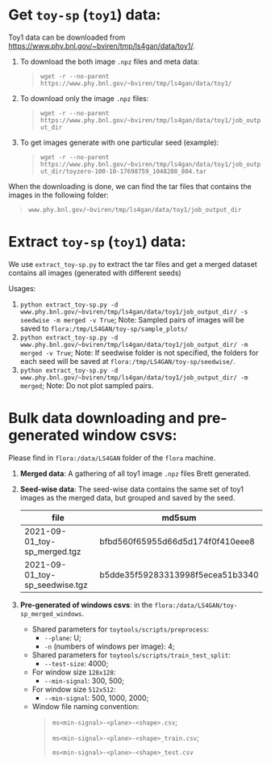 # Get `toy-sp` (`toy1`) data:
Toy1 data can be downloaded from https://www.phy.bnl.gov/~bviren/tmp/ls4gan/data/toy1/.
1. To download the both image `.npz` files and meta data:
    > `wget -r --no-parent https://www.phy.bnl.gov/~bviren/tmp/ls4gan/data/toy1/`
1. To download only the image `.npz` files:
    > `wget -r --no-parent https://www.phy.bnl.gov/~bviren/tmp/ls4gan/data/toy1/job_output_dir`
1. To get images generate with one particular seed (example):
    >  `wget -r --no-parent https://www.phy.bnl.gov/~bviren/tmp/ls4gan/data/toy1/job_output_dir/toyzero-100-10-17698759_1048280_804.tar`

When the downloading is done, we can find the tar files that contains the images in the following folder:
> `www.phy.bnl.gov/~bviren/tmp/ls4gan/data/toy1/job_output_dir`

# Extract `toy-sp` (`toy1`) data:
We use `extract_toy-sp.py` to extract the tar files and get a merged dataset contains all images (generated with different seeds) 

Usages:
1. `python extract_toy-sp.py -d www.phy.bnl.gov/~bviren/tmp/ls4gan/data/toy1/job_output_dir/ -s seedwise -m merged -v True`;
    Note: Sampled pairs of images will be saved to `flora:/tmp/LS4GAN/toy-sp/sample_plots/`
1. `python extract_toy-sp.py -d www.phy.bnl.gov/~bviren/tmp/ls4gan/data/toy1/job_output_dir/ -m merged -v True`;
    Note: If seedwise folder is not specified, the folders for each seed will be saved at `flora:/tmp/LS4GAN/toy-sp/seedwise/`.
1. `python extract_toy-sp.py -d www.phy.bnl.gov/~bviren/tmp/ls4gan/data/toy1/job_output_dir/ -m merged`;
    Note: Do not plot sampled pairs. 

# Bulk data downloading and pre-generated window csvs:
Please find in `flora:/data/LS4GAN` folder of the `flora` machine.
1. **Merged data**: A gathering of all toy1 image `.npz` files Brett generated.
1. **Seed-wise data**: The seed-wise data contains the same set of toy1 images as the merged data, but grouped and saved by the seed.  
    
    | file | md5sum |
    | ------------------------------ | -------------------------------- |
    | 2021-09-01_toy-sp_merged.tgz   | bfbd560f65955d66d5d174f0f410eee8 |
    | 2021-09-01_toy-sp_seedwise.tgz | b5dde35f59283313998f5ecea51b3340 |
1. **Pre-generated of windows csvs**: in the `flora:/data/LS4GAN/toy-sp_merged_windows`.
    - Shared parameters for `toytools/scripts/preprocess`: 
        - `--plane`: U;
        - `-n` (numbers of windows per image): 4;
    - Shared parameters for `toytools/scripts/train_test_split`:
        - `--test-size`: 4000;
    - For window size `128x128`:
        - `--min-signal`: 300, 500;
    - For window size `512x512`:
        - `--min-signal`: 500, 1000, 2000;
    - Window file naming convention:
        > `ms<min-signal>-<plane>-<shape>.csv`;
        > 
        > `ms<min-signal>-<plane>-<shape>_train.csv`;
        > 
        > `ms<min-signal>-<plane>-<shape>_test.csv` 
